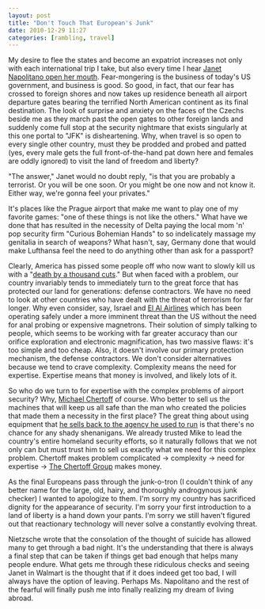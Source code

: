 ```yaml
---
layout: post
title: "Don't Touch That European's Junk"
date: 2010-12-29 11:27
categories: [rambling, travel]
---
```

My desire to flee the states and become an expatriot increases not only with each international trip I take, but also every time I hear [Janet Napolitano open her mouth](http://www.npr.org/2010/12/11/131991345/wal-mart-shoppers-homeland-security-wants-you).  Fear-mongering is the business of today's US government, and business is good.  So good, in fact, that our fear has crossed to foreign shores and now takes up residence beneath all airport departure gates bearing the terrified North American continent as its final destination.  The look of surprise and anxiety on the faces of the Czechs beside me as they march past the open gates to other foreign lands and suddenly come full stop at the security nightmare that exists singularly at this one portal to "JFK" is disheartening.  Why, when travel is so open to every single other country, must they be prodded and probed and patted (yes, every male gets the full front-of-the-hand pat down here and females are oddly ignored) to visit the land of freedom and liberty?

"The answer," Janet would no doubt reply, "is that you are probably a terrorist.  Or you will be one soon.  Or you might be one now and not know it.  Either way, we're gonna feel your privates."

It's places like the Prague airport that make me want to play one of my favorite games: "one of these things is not like the others."  What have we done that has resulted in the necessity of Delta paying the local mom 'n' pop security firm "Curious Bohemian Hands" to so indelicately massage my genitalia in search of weapons?   What hasn't, say, Germany done that would make Lufthansa feel the need to do anything other than ask for a passport?

Clearly, America has pissed some people off who now want to slowly kill us with a "[death by a thousand cuts](http://www.foreignpolicy.com/articles/2010/11/23/death_by_a_thousand_cuts)."  But when faced with a problem, our country invariably tends to immediately turn to the great force that has protected our land for generations: defense contractors.  We have no need to look at other countries who have dealt with the threat of terrorism for far longer.  Why even consider, say, Israel and [El Al Airlines](http://en.wikipedia.org/wiki/El_Al#Security) which has been operating safely under a more imminent threat than the US without the need for anal probing or expensive magnetrons.  Their solution of simply talking to people, which seems to be working with far greater accuracy than our orifice exploration and electronic magnification, has two massive flaws: it's too simple and too cheap.  Also, it doesn't involve our primary protection mechanism, the defense contractors.  We don't consider alternatives because we tend to crave complexity.  Complexity means the need for expertise.  Expertise means that money is involved, and likely lots of it.

So who do we turn to for expertise with the complex problems of airport security?  Why, [Michael Chertoff](http://en.wikipedia.org/wiki/Michael_Chertoff) of course.  Who better to sell us the machines that will keep us all safe than the man who created the policies that made them a necessity in the first place?  The great thing about using equipment that [he sells back to the agency he used to run](http://www.huffingtonpost.com/2010/11/23/fear_pays_chertoff_n_787711.html) is that there's no chance for any shady shenanigans.  We already trusted Mike to lead the country's entire homeland security efforts, so it naturally follows that we not only can but must trust him to sell us exactly what we need for this complex problem.  Chertoff makes problem complicated -> complexity -> need for expertise -> [The Chertoff Group](http://chertoffgroup.com/cgroup/) makes money.

As the final Europeans pass through the junk-o-tron (I couldn't think of any better name for the large, old, hairy, and thoroughly androgynous junk checker) I wanted to apologize to them.  I'm sorry my country has sacrificed dignity for the appearance of security.  I'm sorry your first introduction to a land of liberty is a hand down your pants.  I'm sorry we still haven't figured out that reactionary technology will never solve a constantly evolving threat.  

Nietzsche wrote that the consolation of the thought of suicide has allowed many to get through a bad night.  It's the understanding that there is always a final step that can be taken if things get bad enough that helps many people endure.  What gets me through these ridiculous checks and seeing Janet in Walmart is the thought that if it does indeed get too bad, I will always have the option of leaving.  Perhaps Ms. Napolitano and the rest of the fearful will finally push me into finally realizing my dream of living abroad.